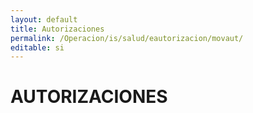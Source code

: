 ```yaml
---
layout: default
title: Autorizaciones
permalink: /Operacion/is/salud/eautorizacion/movaut/
editable: si
---
```


# AUTORIZACIONES

